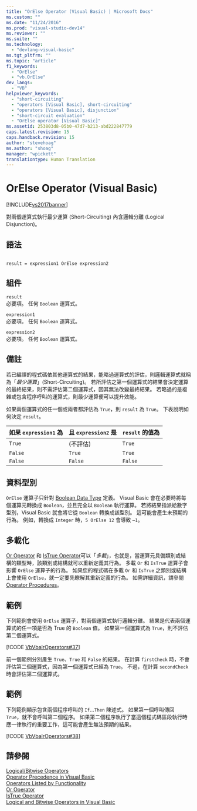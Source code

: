 ```yaml
---
title: "OrElse Operator (Visual Basic) | Microsoft Docs"
ms.custom: ""
ms.date: "11/24/2016"
ms.prod: "visual-studio-dev14"
ms.reviewer: ""
ms.suite: ""
ms.technology: 
  - "devlang-visual-basic"
ms.tgt_pltfrm: ""
ms.topic: "article"
f1_keywords: 
  - "OrElse"
  - "vb.OrElse"
dev_langs: 
  - "VB"
helpviewer_keywords: 
  - "short-circuiting"
  - "operators [Visual Basic], short-circuiting"
  - "operators [Visual Basic], disjunction"
  - "short-circuit evaluation"
  - "OrElse operator [Visual Basic]"
ms.assetid: 253803d8-05b0-47d7-b213-abd222847779
caps.latest.revision: 15
caps.handback.revision: 15
author: "stevehoag"
ms.author: "shoag"
manager: "wpickett"
translationtype: Human Translation
---
```

# OrElse Operator (Visual Basic)
[!INCLUDE[vs2017banner](../../../csharp/includes/vs2017banner.md)]

對兩個運算式執行最少運算 \(Short\-Circuiting\) 內含邏輯分離 \(Logical Disjunction\)。  
  
## 語法  
  
```  
  
result = expression1 OrElse expression2  
```  
  
## 組件  
 `result`  
 必要項。  任何 `Boolean` 運算式。  
  
 `expression1`  
 必要項。  任何 `Boolean` 運算式。  
  
 `expression2`  
 必要項。  任何 `Boolean` 運算式。  
  
## 備註  
 若已編譯的程式碼依其他運算式的結果，能略過運算式的評估，則邏輯運算式就稱為「*最少運算*」\(Short\-Circuiting\)。  若所評估之第一個運算式的結果會決定運算的最終結果，則不需評估第二個運算式，因其無法改變最終結果。  若略過的是複雜或包含程序呼叫的運算式，則最少運算便可以提升效能。  
  
 如果兩個運算式的任一個或兩者都評估為 `True`，則 `result` 為 `True`。  下表說明如何決定 `result`。  
  
|如果 `expression1` 為|且 `expression2` 是|`result` 的值為|  
|------------------------|-----------------------|------------------|  
|`True`|\(不評估\)|`True`|  
|`False`|`True`|`True`|  
|`False`|`False`|`False`|  
  
## 資料型別  
 `OrElse` 運算子只針對 [Boolean Data Type](../../../visual-basic/language-reference/data-types/boolean-data-type.md) 定義。  Visual Basic 會在必要時將每個運算元轉換成 `Boolean`，並且完全以 `Boolean` 執行運算。  若將結果指派給數字型別，Visual Basic 就會將它從 `Boolean` 轉換成該型別。  這可能會產生未預期的行為。  例如，轉換成 `Integer` 時，`5 OrElse 12` 會導致 `–1`。  
  
## 多載化  
 [Or Operator](../../../visual-basic/language-reference/operators/or-operator.md) 和 [IsTrue Operator](../../../visual-basic/language-reference/operators/istrue-operator.md)可以「*多載*」，也就是，當運算元具備類別或結構的類型時，該類別或結構就可以重新定義其行為。  多載 `Or` 和 `IsTrue` 運算子會影響 `OrElse` 運算子的行為。  如果您的程式碼在多載 `Or` 和 `IsTrue` 之類別或結構上會使用 `OrElse`，就一定要先瞭解其重新定義的行為。  如需詳細資訊，請參閱 [Operator Procedures](../../../visual-basic/programming-guide/language-features/procedures/operator-procedures.md)。  
  
## 範例  
 下列範例會使用 `OrElse` 運算子，對兩個運算式執行邏輯分離。  結果是代表兩個運算式的任一項是否為 True 的 `Boolean` 值。  如果第一個運算式為 `True`，則不評估第二個運算式。  
  
 [!CODE [VbVbalrOperators#37](../CodeSnippet/VS_Snippets_VBCSharp/VbVbalrOperators#37)]  
  
 前一個範例分別產生 `True`、`True` 和 `False` 的結果。  在計算 `firstCheck` 時，不會評估第二個運算式，因為第一個運算式已經為 `True`。  不過，在計算 `secondCheck` 時會評估第二個運算式。  
  
## 範例  
 下列範例顯示包含兩個程序呼叫的 `If`...`Then` 陳述式。  如果第一個呼叫傳回 `True`，就不會呼叫第二個程序。  如果第二個程序執行了當這個程式碼區段執行時應一律執行的重要工作，這可能會產生無法預期的結果。  
  
 [!CODE [VbVbalrOperators#38](../CodeSnippet/VS_Snippets_VBCSharp/VbVbalrOperators#38)]  
  
## 請參閱  
 [Logical\/Bitwise Operators](../../../visual-basic/language-reference/operators/logical-bitwise-operators.md)   
 [Operator Precedence in Visual Basic](../../../visual-basic/language-reference/operators/operator-precedence.md)   
 [Operators Listed by Functionality](../../../visual-basic/language-reference/operators/operators-listed-by-functionality.md)   
 [Or Operator](../../../visual-basic/language-reference/operators/or-operator.md)   
 [IsTrue Operator](../../../visual-basic/language-reference/operators/istrue-operator.md)   
 [Logical and Bitwise Operators in Visual Basic](../../../visual-basic/programming-guide/language-features/operators-and-expressions/logical-and-bitwise-operators.md)